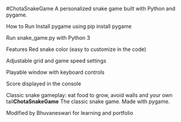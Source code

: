 #ChotaSnakeGame
A personalized snake game built with Python and pygame.

How to Run
Install pygame using pip install pygame

Run snake_game.py with Python 3

Features
Red snake color (easy to customize in the code)

Adjustable grid and game speed settings

Playable window with keyboard controls

Score displayed in the console

Classic snake gameplay: eat food to grow, avoid walls and your own tail**ChotaSnakeGame**
The classic snake game. Made with pygame.


Modified by Bhuvaneswari for learning and portfolio

